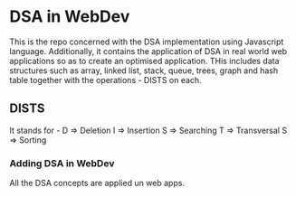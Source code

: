 # DSA in WebDev

This is the repo concerned with the DSA implementation using Javascript language. Additionally, it contains the application of DSA in real world web applications so as to create an optimised application. THis includes data structures such as array, linked list, stack, queue, trees, graph and hash table together with the operations - DISTS on each.

## DISTS

It stands for -
D => Deletion
I => Insertion
S => Searching
T => Transversal
S => Sorting

### Adding DSA in WebDev

All the DSA concepts are applied un web apps.
